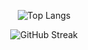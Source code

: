 <p align="center">
  <img src="https://github-readme-stats.vercel.app/api/top-langs/?username=sametozbalkan&amp;layout=compact&amp;theme=tokyonight&amp;v=1" alt="Top Langs" />
</p>

<p align="center">
  <img src="https://streak-stats.demolab.com?user=sametozbalkan&amp;theme=tokyonight&amp;v=1" alt="GitHub Streak" />
</p>
